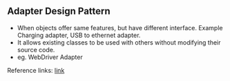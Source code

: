 ## Adapter Design Pattern

* When objects offer same features, but have different interface. Example Charging adapter, USB to ethernet adapter. 
* It allows existing classes to be used with others without modifying their source code. 
* eg. WebDriver Adapter

Reference links:
[link](https://www.tutorialspoint.com/design_pattern/adapter_pattern.htm)

 
